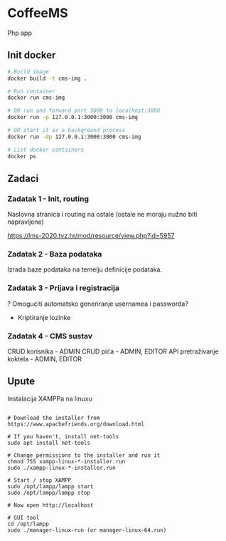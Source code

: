# CoffeeMS

Php app

## Init docker

```sh
# Build image
docker build -t cms-img .

# Run container
docker run cms-img

# OR run and forward port 3000 to localhost:3000
docker run -p 127.0.0.1:3000:3000 cms-img

# OR start it as a background process
docker run -dp 127.0.0.1:3000:3000 cms-img

# List docker containers
docker ps
```

## Zadaci

### Zadatak 1 - Init, routing

Naslovna stranica i routing na ostale (ostale ne moraju nužno biti napravljene)

https://lms-2020.tvz.hr/mod/resource/view.php?id=5957

### Zadatak 2 - Baza podataka

Izrada baze podataka na temelju definicije podataka.

### Zadatak 3 - Prijava i registracija

? Omogućiti automatsko generiranje usernamea i passworda?

+ Kriptiranje lozinke

### Zadatak 4 - CMS sustav

CRUD korisnika - ADMIN
CRUD pića - ADMIN, EDITOR
API pretraživanje koktela - ADMIN, EDITOR


## Upute

Instalacija XAMPPa na linuxu

```shell

# Download the installer from https://www.apachefriends.org/download.html

# If you haven't, install net-tools
sudo apt install net-tools

# Change permissions to the installer and run it
chmod 755 xampp-linux-*-installer.run
sudo ./xampp-linux-*-installer.run

# Start / stop XAMPP
sudo /opt/lampp/lampp start
sudo /opt/lampp/lampp stop

# Now open http://localhost

# GUI tool
cd /opt/lampp
sudo ./manager-linux-run (or manager-linux-64.run)

```
